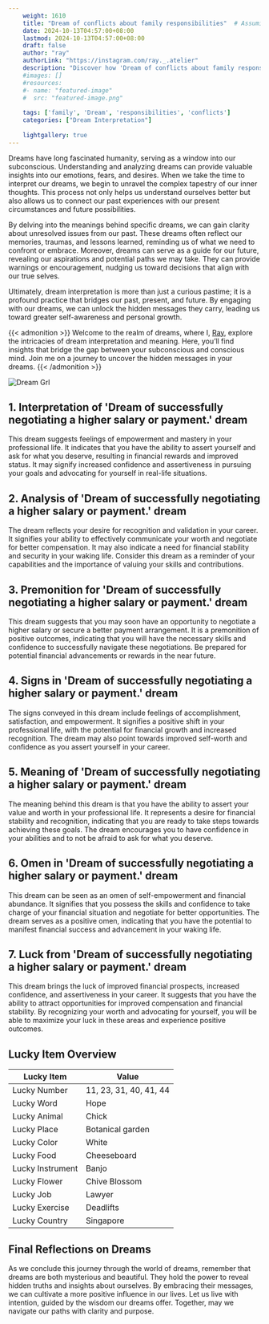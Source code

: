 ```yaml
---
    weight: 1610
    title: "Dream of conflicts about family responsibilities"  # Assuming 'title' column exists
    date: 2024-10-13T04:57:00+08:00
    lastmod: 2024-10-13T04:57:00+08:00
    draft: false
    author: "ray"
    authorLink: "https://instagram.com/ray._.atelier"
    description: "Discover how 'Dream of conflicts about family responsibilities' can interpret your future and uncover its significant meanings in your life."
    #images: []
    #resources:
    #- name: "featured-image"
    #  src: "featured-image.png"
    
    tags: ['family', 'Dream', 'responsibilities', 'conflicts']
    categories: ["Dream Interpretation"]
    
    lightgallery: true
---
```

    
Dreams have long fascinated humanity, serving as a window into our subconscious. Understanding and analyzing dreams can provide valuable insights into our emotions, fears, and desires. When we take the time to interpret our dreams, we begin to unravel the complex tapestry of our inner thoughts. This process not only helps us understand ourselves better but also allows us to connect our past experiences with our present circumstances and future possibilities.

By delving into the meanings behind specific dreams, we can gain clarity about unresolved issues from our past. These dreams often reflect our memories, traumas, and lessons learned, reminding us of what we need to confront or embrace. Moreover, dreams can serve as a guide for our future, revealing our aspirations and potential paths we may take. They can provide warnings or encouragement, nudging us toward decisions that align with our true selves.

Ultimately, dream interpretation is more than just a curious pastime; it is a profound practice that bridges our past, present, and future. By engaging with our dreams, we can unlock the hidden messages they carry, leading us toward greater self-awareness and personal growth.

{{< admonition >}}
Welcome to the realm of dreams, where I, [Ray](https://instagram.com/ray._.atelier), explore the intricacies of dream interpretation and meaning. Here, you’ll find insights that bridge the gap between your subconscious and conscious mind. Join me on a journey to uncover the hidden messages in your dreams.
{{< /admonition >}}

![Dream Grl](https://cdn.pixabay.com/photo/2017/11/02/03/35/gothic-2910057_1280.jpg "Dream Grl")

## 1. Interpretation of 'Dream of successfully negotiating a higher salary or payment.' dream

This dream suggests feelings of empowerment and mastery in your professional life. It indicates that you have the ability to assert yourself and ask for what you deserve, resulting in financial rewards and improved status. It may signify increased confidence and assertiveness in pursuing your goals and advocating for yourself in real-life situations.

## 2. Analysis of 'Dream of successfully negotiating a higher salary or payment.' dream

The dream reflects your desire for recognition and validation in your career. It signifies your ability to effectively communicate your worth and negotiate for better compensation. It may also indicate a need for financial stability and security in your waking life. Consider this dream as a reminder of your capabilities and the importance of valuing your skills and contributions.

## 3. Premonition for 'Dream of successfully negotiating a higher salary or payment.' dream

This dream suggests that you may soon have an opportunity to negotiate a higher salary or secure a better payment arrangement. It is a premonition of positive outcomes, indicating that you will have the necessary skills and confidence to successfully navigate these negotiations. Be prepared for potential financial advancements or rewards in the near future.

## 4. Signs in 'Dream of successfully negotiating a higher salary or payment.' dream

The signs conveyed in this dream include feelings of accomplishment, satisfaction, and empowerment. It signifies a positive shift in your professional life, with the potential for financial growth and increased recognition. The dream may also point towards improved self-worth and confidence as you assert yourself in your career.

## 5. Meaning of 'Dream of successfully negotiating a higher salary or payment.' dream

The meaning behind this dream is that you have the ability to assert your value and worth in your professional life. It represents a desire for financial stability and recognition, indicating that you are ready to take steps towards achieving these goals. The dream encourages you to have confidence in your abilities and to not be afraid to ask for what you deserve.

## 6. Omen in 'Dream of successfully negotiating a higher salary or payment.' dream

This dream can be seen as an omen of self-empowerment and financial abundance. It signifies that you possess the skills and confidence to take charge of your financial situation and negotiate for better opportunities. The dream serves as a positive omen, indicating that you have the potential to manifest financial success and advancement in your waking life.

## 7. Luck from 'Dream of successfully negotiating a higher salary or payment.' dream

This dream brings the luck of improved financial prospects, increased confidence, and assertiveness in your career. It suggests that you have the ability to attract opportunities for improved compensation and financial stability. By recognizing your worth and advocating for yourself, you will be able to maximize your luck in these areas and experience positive outcomes.

## Lucky Item Overview
| Lucky Item          | Value              |
|---------------|--------------------|
| Lucky Number        | 11, 23, 31, 40, 41, 44  |
| Lucky Word          | Hope |
| Lucky Animal        | Chick |
| Lucky Place         | Botanical garden     |
| Lucky Color         | White     |
| Lucky Food          | Cheeseboard      |
| Lucky Instrument    | Banjo |
| Lucky Flower        | Chive Blossom    |
| Lucky Job           | Lawyer       |
| Lucky Exercise      | Deadlifts  |
| Lucky Country       | Singapore    |


##  Final Reflections on Dreams

As we conclude this journey through the world of dreams, remember that dreams are both mysterious and beautiful. They hold the power to reveal hidden truths and insights about ourselves. By embracing their messages, we can cultivate a more positive influence in our lives. Let us live with intention, guided by the wisdom our dreams offer. Together, may we navigate our paths with clarity and purpose.
